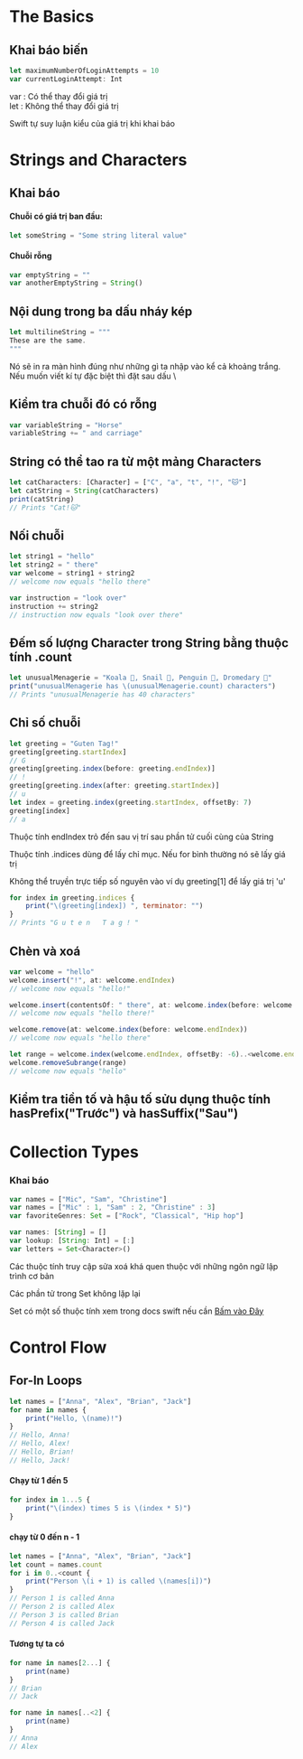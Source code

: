 # The Basics

## Khai báo biến

```javascript
let maximumNumberOfLoginAttempts = 10
var currentLoginAttempt: Int
```
var : Có thể thay đổi giá trị\
let : Không thể thay đổi giá trị

Swift tự suy luận kiểu của giá trị khi khai báo

# Strings and Characters
## Khai báo

#### Chuỗi có giá trị ban đầu:

```javascript
let someString = "Some string literal value"
```
#### Chuỗi rỗng

```javascript
var emptyString = ""                 
var anotherEmptyString = String()
```

## Nội dung trong ba dấu nháy kép
```javascript
let multilineString = """
These are the same.
"""
```

Nó sẽ in ra màn hình đúng như những gì ta nhập vào kể cả khoảng trắng. Nếu muốn viết kí tự đặc biệt thì đặt sau dấu \

## Kiểm tra chuỗi đó có rỗng

```javascript
var variableString = "Horse"
variableString += " and carriage"
```

## String có thể tao ra từ một mảng Characters

```javascript
let catCharacters: [Character] = ["C", "a", "t", "!", "🐱"]
let catString = String(catCharacters)
print(catString)
// Prints "Cat!🐱"
```

## Nối chuỗi

```javascript
let string1 = "hello"
let string2 = " there"
var welcome = string1 + string2
// welcome now equals "hello there"

var instruction = "look over"
instruction += string2
// instruction now equals "look over there"
```

## Đếm số lượng Character trong String bằng thuộc tính .count

```javascript
let unusualMenagerie = "Koala 🐨, Snail 🐌, Penguin 🐧, Dromedary 🐪"
print("unusualMenagerie has \(unusualMenagerie.count) characters")
// Prints "unusualMenagerie has 40 characters"
```

## Chỉ số chuỗi
```javascript
let greeting = "Guten Tag!"
greeting[greeting.startIndex]
// G
greeting[greeting.index(before: greeting.endIndex)]
// !
greeting[greeting.index(after: greeting.startIndex)]
// u
let index = greeting.index(greeting.startIndex, offsetBy: 7)
greeting[index]
// a
```
Thuộc tính endIndex trỏ đến sau vị trí sau phần tử cuối cùng của String

Thuộc tính .indices dùng để lấy chỉ mục. Nếu for bình thường nó sẽ lấy giá trị

Không thể truyền trực tiếp số nguyên vào ví dụ greeting[1] để lấy giá trị 'u'

```javascript
for index in greeting.indices {
    print("\(greeting[index]) ", terminator: "")
}
// Prints "G u t e n   T a g ! "
```

## Chèn và xoá

```javascript
var welcome = "hello"
welcome.insert("!", at: welcome.endIndex)
// welcome now equals "hello!"

welcome.insert(contentsOf: " there", at: welcome.index(before: welcome.endIndex))
// welcome now equals "hello there!"

welcome.remove(at: welcome.index(before: welcome.endIndex))
// welcome now equals "hello there"

let range = welcome.index(welcome.endIndex, offsetBy: -6)..<welcome.endIndex
welcome.removeSubrange(range)
// welcome now equals "hello"
```

## Kiểm tra tiền tố và hậu tố sửu dụng thuộc tính hasPrefix("Trước") và hasSuffix("Sau")

# Collection Types

### Khai báo

```javascript
var names = ["Mic", "Sam", "Christine"]
var names = ["Mic" : 1, "Sam" : 2, "Christine" : 3]
var favoriteGenres: Set = ["Rock", "Classical", "Hip hop"]

var names: [String] = []
var lookup: [String: Int] = [:]
var letters = Set<Character>()
```

Các thuộc tính truy cập sửa xoá khá quen thuộc với những ngôn ngữ lập trình cơ bản

Các phần tử trong Set không lặp lại

Set có một số thuộc tính xem trong docs swift nếu cần [Bấm vào Đây](https://docs.swift.org/swift-book/LanguageGuide/CollectionTypes.html#ID490)

# Control Flow

## For-In Loops

```javascript
let names = ["Anna", "Alex", "Brian", "Jack"]
for name in names {
    print("Hello, \(name)!")
}
// Hello, Anna!
// Hello, Alex!
// Hello, Brian!
// Hello, Jack!
```
#### Chạy từ 1 đến 5
```javascript
for index in 1...5 {
    print("\(index) times 5 is \(index * 5)")
}
```
#### chạy từ 0 đến n - 1
```javascript
let names = ["Anna", "Alex", "Brian", "Jack"]
let count = names.count
for i in 0..<count {
    print("Person \(i + 1) is called \(names[i])")
}
// Person 1 is called Anna
// Person 2 is called Alex
// Person 3 is called Brian
// Person 4 is called Jack
```

#### Tương tự ta có

```javascript
for name in names[2...] {
    print(name)
}
// Brian
// Jack

for name in names[..<2] {
    print(name)
}
// Anna
// Alex
```
